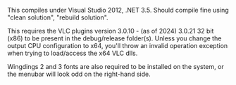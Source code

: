 This compiles under Visual Studio 2012, .NET 3.5. Should compile fine using "clean solution", "rebuild solution".

This requires the VLC plugins version 3.0.10 - (as of 2024) 3.0.21 32 bit (x86) to be present in the debug/release folder(s).
Unless you change the output CPU configuration to x64, you'll throw an invalid operation exception when trying to load/access the x64 VLC dlls.

Wingdings 2 and 3 fonts are also required to be installed on the system, or the menubar will look odd on the right-hand side.
